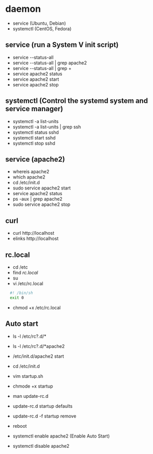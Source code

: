 # daemon

- service (Ubuntu, Debian)
- systemctl (CentOS, Fedora)

## service (run a System V init script)

- service --status-all
- service --status-all | grep apache2
- service --status-all | grep +
- service apache2 status
- service apache2 start
- service apache2 stop

## systemctl (Control the systemd system and service manager)

- systemctl -a list-units
- systemctl -a list-units | grep ssh
- systemctl status sshd
- systemctl start sshd
- systemctl stop sshd

## service (apache2)

- whereis apache2
- which apache2
- cd /etc/init.d
- sudo service apache2 start
- service apache2 status
- ps -aux | grep apache2
- sudo service apache2 stop

## curl

- curl http://localhost
- elinks http://localhost

## rc.local

- cd /etc
- find *rc.local*
- su
- vi /etc/rc.local

```bash
  #! /bin/sh
  exit 0
```

- chmod +x /etc/rc.local

## Auto start

- ls -l /etc/rc?.d/*
- ls -l /etc/rc?.d/*apache2
- /etc/init.d/apache2 start

- cd /etc/init.d
- vim startup.sh
- chmode +x startup
- man update-rc.d
- update-rc.d startup defaults
- update-rc.d -f startup remove
- reboot

- systemctl enable apache2 (Enable Auto Start)
- systemctl disable apache2
